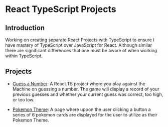 # React TypeScript Projects

## Introduction

Working on creating separate React Projects with TypeScript to ensure I have mastery of TypeScript over JavaScript for React. Although similar there are significant differences that one must be aware of when working within TypeScript.

## Projects

- [Guess a Number](./guessNumber): A React.TS project where you play against the Machine on guessing a number. The game will display a record of your previous guesses and whether your current guess was correct, too high, or too low.

- [Pokemon Theme](./react-pokemon): A page where uppon the user clicking a button a series of 6 pokemon cards are displayed for the user to utilize as their Pokemon Theme.
